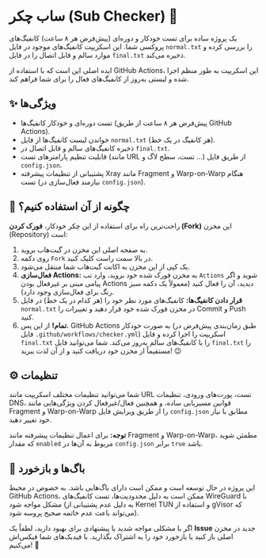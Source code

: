 # ساب چکر (Sub Checker) 🚀

یک پروژه ساده برای تست خودکار و دوره‌ای (پیش‌فرض هر ۸ ساعت) کانفیگ‌های پروکسی شما. این اسکریپت کانفیگ‌های موجود در فایل `normal.txt` را بررسی کرده و موارد سالم و قابل اتصال را در فایل `final.txt` ذخیره می‌کند.

ایده اصلی این است که با استفاده از GitHub Actions، این اسکریپت به طور منظم اجرا شده و لیستی به‌روز از کانفیگ‌های فعال را برای شما فراهم کند.

## ✨ ویژگی‌ها

*   تست دوره‌ای و خودکار کانفیگ‌ها (پیش‌فرض هر ۸ ساعت از طریق GitHub Actions).
*   خواندن لیست کانفیگ‌ها از فایل `normal.txt` (هر کانفیگ در یک خط).
*   ذخیره کانفیگ‌های سالم و قابل اتصال در `final.txt`.
*   قابلیت تنظیم پارامترهای تست (مانند URL تست، سطح لاگ و ...) از طریق فایل `config.json`.
*   پشتیبانی از تنظیمات پیشرفته Xray مانند Fragment و Warp-on-Warp هنگام تست (نیازمند فعال‌سازی در `config.json`).

## 🚀 چگونه از آن استفاده کنیم؟

راحت‌ترین راه برای استفاده از این چکر خودکار، **فورک کردن (Fork)** این مخزن (Repository) است:

1.  به صفحه اصلی این مخزن در گیت‌هاب بروید.
2.  روی دکمه `Fork` در بالا سمت راست کلیک کنید.
3.  یک کپی از این مخزن به اکانت گیت‌هاب شما منتقل می‌شود.
4.  **فعال‌سازی Actions:** به مخزن فورک شده خود بروید، وارد تب `Actions` شوید و اگر پیامی مبنی بر غیرفعال بودن Actions دیدید، آن را فعال کنید (معمولاً یک دکمه سبز رنگ برای فعال‌سازی وجود دارد).
5.  **قرار دادن کانفیگ‌ها:** کانفیگ‌های مورد نظر خود را (هر کدام در یک خط) در فایل `normal.txt` در مخزن فورک شده خود قرار دهید و تغییرات را Commit و Push کنید.
6.  **تمام!** از این پس، GitHub Actions به صورت خودکار (طبق زمان‌بندی پیش‌فرض در فایل `.github/workflows/checker.yml`) اسکریپت را اجرا کرده و فایل `final.txt` را با کانفیگ‌های سالم به‌روز می‌کند. شما می‌توانید فایل `final.txt` را مستقیماً از مخزن خود دریافت کنید و از آن لذت ببرید! 😉

## ⚙️ تنظیمات

شما می‌توانید تنظیمات مختلف اسکریپت مانند URL تست، پورت‌های ورودی، تنظیمات DNS، قوانین مسیریابی ساده، و همچنین فعال/غیرفعال کردن ویژگی‌هایی مانند Fragment و Warp-on-Warp را از طریق ویرایش فایل `config.json` مطابق با نیاز خود تغییر دهید.

**توجه:** برای اعمال تنظیمات پیشرفته مانند Fragment و Warp-on-Warp، مطمئن شوید که مقدار `enabled` مربوط به آن‌ها در `config.json` برابر `true` باشد.

## 🐞 باگ‌ها و بازخورد

این پروژه در حال توسعه است و ممکن است دارای باگ‌هایی باشد. به خصوص در محیط GitHub Actions، ممکن است به دلیل محدودیت‌ها، تست کانفیگ‌های WireGuard با مشکل مواجه شود (به دلیل عدم پشتیبانی از Kernel TUN و استفاده از gVisor که می‌تواند باعث عدم خاتمه صحیح پروسه شود).

اگر با مشکلی مواجه شدید یا پیشنهادی برای بهبود دارید، لطفاً یک **Issue** جدید در مخزن اصلی باز کنید یا بازخورد خود را به اشتراک بگذارید. با فیدبک‌های شما فیکس‌اش می‌کنیم! 🙏
